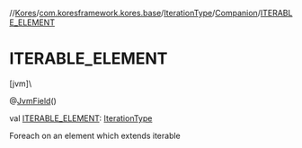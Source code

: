 //[Kores](../../../../index.md)/[com.koresframework.kores.base](../../index.md)/[IterationType](../index.md)/[Companion](index.md)/[ITERABLE_ELEMENT](-i-t-e-r-a-b-l-e_-e-l-e-m-e-n-t.md)

# ITERABLE_ELEMENT

[jvm]\

@[JvmField](https://kotlinlang.org/api/latest/jvm/stdlib/kotlin.jvm/-jvm-field/index.html)()

val [ITERABLE_ELEMENT](-i-t-e-r-a-b-l-e_-e-l-e-m-e-n-t.md): [IterationType](../index.md)

Foreach on an element which extends iterable
